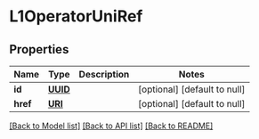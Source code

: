 # L1OperatorUniRef
## Properties

Name | Type | Description | Notes
------------ | ------------- | ------------- | -------------
**id** | [**UUID**](UUID.md) |  | [optional] [default to null]
**href** | [**URI**](URI.md) |  | [optional] [default to null]

[[Back to Model list]](../README.md#documentation-for-models) [[Back to API list]](../README.md#documentation-for-api-endpoints) [[Back to README]](../README.md)


